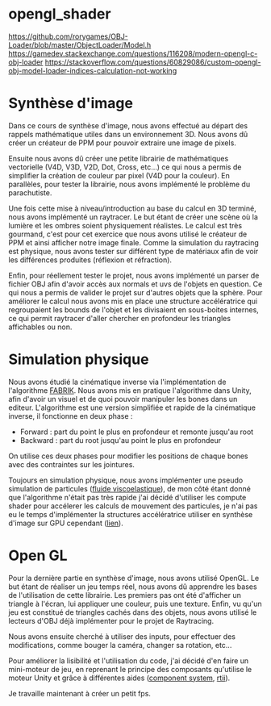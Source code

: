 # opengl_shader

https://github.com/rorygames/OBJ-Loader/blob/master/ObjectLoader/Model.h
https://gamedev.stackexchange.com/questions/116208/modern-opengl-c-obj-loader
https://stackoverflow.com/questions/60829086/custom-opengl-obj-model-loader-indices-calculation-not-working


# Synthèse d'image

Dans ce cours de synthèse d'image, nous avons effectué au départ des rappels mathématique utiles dans un environnement 3D. Nous avons dû créer un créateur de PPM pour pouvoir extraire une image de pixels. 

Ensuite nous avons dû créer une petite librairie de mathématiques vectorielle (V4D, V3D, V2D, Dot, Cross, etc…) ce qui nous a permis de simplifier la création de couleur par pixel (V4D pour la couleur). En parallèles, pour tester la librairie, nous avons implémenté le problème du parachutiste.

Une fois cette mise à niveau/introduction au base du calcul en 3D terminé, nous avons implémenté un raytracer. Le but étant de créer une scène où la lumière et les ombres soient physiquement réalistes. Le calcul est très gourmand, c'est pour cet exercice que nous avons utilisé le créateur de PPM et ainsi afficher notre image finale. Comme la simulation du raytracing est physique, nous avons tester sur différent type de matériaux afin de voir les différences produites (réflexion et réfraction).

Enfin, pour réellement tester le projet, nous avons implémenté un parser de fichier OBJ afin d'avoir accès aux normals et uvs de l'objets en question. Ce qui nous a permis de valider le projet sur d'autres objets que la sphère.
Pour améliorer le calcul nous avons mis en place une structure accélératrice qui regroupaient les bounds de l'objet et les divisaient en sous-boites internes, ce qui permit raytracer d'aller chercher en profondeur les triangles affichables ou non.


# Simulation physique

Nous avons étudié la cinématique inverse via l'implémentation de l'algorithme [FABRIK](http://andreasaristidou.com/publications/papers/FABRIK.pdf). Nous avons mis en pratique l'algorithme dans Unity, afin d'avoir un visuel et de quoi pouvoir manipuler les bones dans un editeur. L'algorithme est une version simplifiée et rapide de la cinématique inverse, il fonctionne en deux phase : 

- Forward : part du point le plus en profondeur et remonte jusqu'au root
- Backward : part du root jusqu'au point le plus en profondeur

On utilise ces deux phases pour modifier les positions de chaque bones avec des contraintes sur les jointures.

Toujours en simulation physique, nous avons implémenter une pseudo simulation de particules ([fluide viscoelastique](http://www.ligum.umontreal.ca/Clavet-2005-PVFS/pvfs.pdf)), de mon côté étant donné que l'algorithme n'était pas très rapide j'ai décidé d'utiliser les compute shader pour accélerer les calculs de mouvement des particules, je n'ai pas eu le temps d'implémenter la structures accélératrice utiliser en synthèse d'image sur GPU cependant ([lien](https://wickedengine.net/2018/05/21/scalabe-gpu-fluid-simulation/)).

# Open GL

Pour la dernière partie en synthèse d'image, nous avons utilisé OpenGL. Le but étant de réaliser un jeu temps réel, nous avons dû apprendre les bases de l'utilisation de cette librairie. Les premiers pas ont été d'afficher un triangle à l'écran, lui appliquer une couleur, puis une texture. Enfin, vu qu'un jeu est constitué de triangles cachés dans des objets, nous avons utilisé le lecteurs d'OBJ déjà implémenter pour le projet de Raytracing. 

Nous avons ensuite cherché à utiliser des inputs, pour effectuer des modifications, comme bouger la caméra, changer sa rotation, etc... 

Pour améliorer la lisibilité et l'utilisation du code, j'ai décidé d'en faire un mini-moteur de jeu, en reprenant le principe des composants qu'utilise le moteur Unity et grâce à différentes aides ([component system](https://stackoverflow.com/questions/44105058/implementing-component-system-from-unity-in-c), [rtii](https://docs.microsoft.com/fr-fr/cpp/cpp/run-time-type-information?view=msvc-170)). 

Je travaille maintenant à créer un petit fps. 